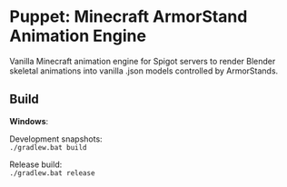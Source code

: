 Puppet: Minecraft ArmorStand Animation Engine
========================
Vanilla Minecraft animation engine for Spigot servers to
render Blender skeletal animations into vanilla .json models
controlled by ArmorStands.

Build
------------------------
**Windows**:

Development snapshots:  
`./gradlew.bat build`

Release build:  
`./gradlew.bat release`